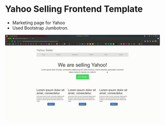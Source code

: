 # Yahoo Selling Frontend Template

- Marketing page for Yahoo
- Used Bootstrap Jumbotron.

![preview](preview/yahoo-selling-page.gif)